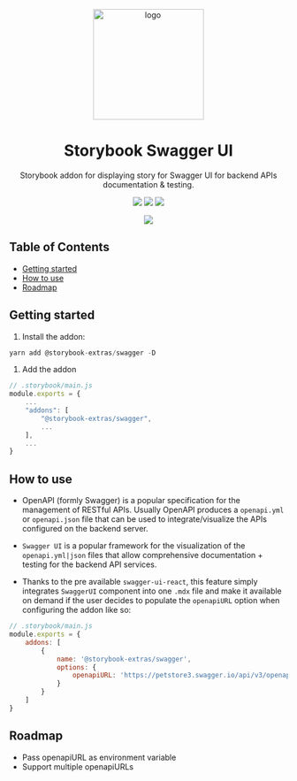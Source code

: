 <div align="center">

<img src="https://github.com/storybook-extras/blob/master/logos/swagger.png?raw=true" alt="logo" width="200" />

<h1>Storybook Swagger UI</h1>

<p>Storybook addon for displaying story for Swagger UI for backend APIs documentation & testing.</p>

![][img.node]
![][img.npm]
[![][img.storybook]][link.npm]

[![][img.banner]][link.npm]

</div>

<h2>Table of Contents</h2>

- [Getting started](#getting-started)
- [How to use](#how-to-use)
- [Roadmap](#roadmap)

## Getting started

1. Install the addon:

```js
yarn add @storybook-extras/swagger -D
```

1. Add the addon

```js
// .storybook/main.js
module.exports = {
    ...
    "addons": [
        "@storybook-extras/swagger",
        ...
    ],
    ...
}
```

## How to use

- OpenAPI (formly Swagger) is a popular specification for the management of RESTful APIs. Usually OpenAPI produces a `openapi.yml` or `openapi.json` file that can be used to integrate/visualize the APIs configured on the backend server.

- `Swagger UI` is a popular framework for the visualization of the `openapi.yml|json` files that allow comprehensive documentation + testing for the backend API services. 

- Thanks to the pre available `swagger-ui-react`, this feature simply integrates `SwaggerUI` component into one `.mdx` file and make it available on demand if the user decides to populate the `openapiURL` option when configuring the addon like so:

```js
// .storybook/main.js
module.exports = {
    addons: [
        {
            name: '@storybook-extras/swagger',
            options: {
                openapiURL: 'https://petstore3.swagger.io/api/v3/openapi.json'
            }
        }
    ]
}
```

## Roadmap
- Pass openapiURL as environment variable
- Support multiple openapiURLs

[img.node]:
https://img.shields.io/node/v/@storybook-extras/swagger?logo=node.js&logoColor=white&labelColor=339933&color=grey&label=
[img.npm]:
https://img.shields.io/npm/v/@storybook-extras/swagger?logo=npm&logoColor=white&labelColor=CB3837&color=grey&label=

[img.storybook]:
https://img.shields.io/npm/dependency-version/@storybook-extras/swagger/dev/storybook?logo=storybook&logoColor=white&labelColor=FF4785&color=grey&label=

[img.banner]:
https://nodei.co/npm/@storybook-extras/swagger.png

[link.npm]:
https://npmjs.org/package/@storybook-extras/swagger